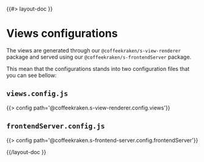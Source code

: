 <!--
/**
 * @name            Configuration
 * @namespace       doc.images
 * @type            Markdown
 * @platform        md
 * @status          stable
 * @menu            Documentation / Views           /doc/views/configuration
 *
 * @since           2.0.0
 * @author    Olivier Bossel <olivier.bossel@gmail.com> (https://olivierbossel.com)
 */
-->

{{#> layout-doc }}

# Views configurations

The views are generated through our `@coffeekraken/s-view-renderer` package and served using our `@coffeekraken/s-frontendServer` package.

This mean that the configurations stands into two configuration files that you can see bellow:

## `views.config.js`

{{> config path='@coffeekraken.s-view-renderer.config.views'}}

## `frontendServer.config.js`

{{> config path='@coffeekraken.s-frontend-server.config.frontendServer'}}

{{/layout-doc }}
